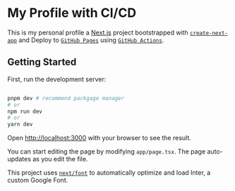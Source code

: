 # My Profile with CI/CD

This is my personal profile a [Next.js](https://nextjs.org/) project bootstrapped with [`create-next-app`](https://github.com/vercel/next.js/tree/canary/packages/create-next-app) and Deploy to [`GitHub Pages`](https://pages.github.com/) using [`GitHub Actions`](https://github.com/features/actions).

## Getting Started

First, run the development server:

```bash

pnpm dev # recommend packgage manager
# or
npm run dev
# or
yarn dev
```

Open [http://localhost:3000](http://localhost:3000) with your browser to see the result.

You can start editing the page by modifying `app/page.tsx`. The page auto-updates as you edit the file.

This project uses [`next/font`](https://nextjs.org/docs/basic-features/font-optimization) to automatically optimize and load Inter, a custom Google Font.
